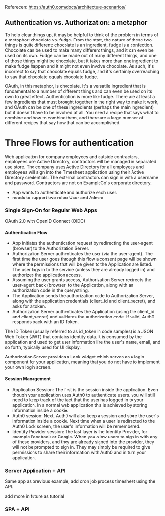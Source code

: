 Referecen: https://auth0.com/docs/architecture-scenarios/

## Authentication vs. Authorization: a metaphor
To help clear things up, it may be helpful to think of the problem in terms of a metaphor: chocolate vs. fudge. From the start, the nature of these two things is quite different: chocolate is an ingredient, fudge is a confection. Chocolate can be used to make many different things, and it can even be used on its own. Fudge can be made out of many different things, and one of those things might be chocolate, but it takes more than one ingredient to make fudge happen and it might not even involve chocolate. As such, it's incorrect to say that chocolate equals fudge, and it's certainly overreaching to say that chocolate equals chocolate fudge.

OAuth, in this metaphor, is chocolate. It's a versatile ingredient that is fundamental to a number of different things and can even be used on its own to great effect. Authentication is more like fudge. There are at least a few ingredients that must brought together in the right way to make it work, and OAuth can be one of these ingredients (perhaps the main ingredient) but it doesn't have to be involved at all. You need a recipe that says what to combine and how to combine them, and there are a large number of different recipes that say how that can be accomplished.


# Three Flows for authentication

Web application for company employees and outside contractors, employees use Active Directory, contractors will be managed in separated use store. The company uses Active Directory for all employees and employees will sign into the Timesheet application using their Active Directory credentials. The external contractors can sign in with a username and password. Contractors are not on ExampleCo's corporate directory. 

- App wants to authenticate and authorize each user. 
- needs to support two roles: User and Admin:

### Single Sign-On for Regular Web Apps

OAuth 2.0 with OpenID Connect (OIDC)

#### Authentication Flow

- App initiates the authentication request by redirecting the user-agent (browser) to the Authorization Server.
- Authorization Server authenticates the user (via the user-agent). The first time the user goes through this flow a consent page will be shown where the permissions that will be given to the Application are listed. The user logs in to the service (unless they are already logged in) and authorizes the application access.
- Assuming the user grants access, Authorization Server redirects the user-agent back (browser) to the Application, along with an authorization code in the querystring.
- The Application sends the authorization code to Authorization Server, along with the application credentials (client_id and client_secret), and asks for a token.
- Authorization Server authenticates the Application (using the client_id and client_secret) and validates the authorization code. If valid, Auth0 responds back with an ID Token.


The ID Token (usually referred to as id_token in code samples) is a JSON Web Token (JWT) that contains identity data. It is consumed by the application and used to get user information like the user's name, email, and so forth, typically used for UI display.

Authorization Server provides a Lock widget which serves as a login component for your application, meaning that you do not have to implement your own login screen.

#### Session Management
- Application Session: The first is the session inside the application. Even though your application uses Auth0 to authenticate users, you will still need to keep track of the fact that the user has logged in to your application. In a normal web application this is achieved by storing information inside a cookie.
- Auth0 session: Next, Auth0 will also keep a session and store the user's information inside a cookie. Next time when a user is redirected to the Auth0 Lock screen, the user's information will be remembered.
- Identity Provider session: The last layer is the Identity Provider, for example Facebook or Google. When you allow users to sign in with any of these providers, and they are already signed into the provider, they will not be prompted to sign in. They may simply be required to give permissions to share their information with Auth0 and in turn your application.


### Server Application + API

Same app as previous example, add cron job process timesheet using the API. 

add more in future as tutorial







### SPA + API
